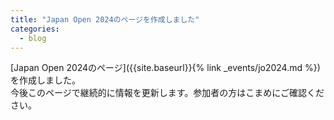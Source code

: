 ```yaml
---
title: "Japan Open 2024のページを作成しました"
categories:
  - blog
---
```


[Japan Open 2024のページ]({{site.baseurl}}{% link _events/jo2024.md %}) を作成しました。  
今後このページで継続的に情報を更新します。参加者の方はこまめにご確認ください。


